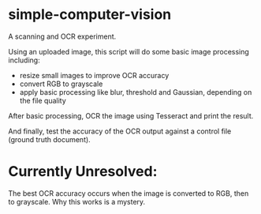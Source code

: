 # simple-computer-vision
A scanning and OCR experiment.

Using an uploaded image, this script will do some basic image processing including:
* resize small images to improve OCR accuracy
* convert RGB to grayscale
* apply basic processing like blur, threshold and Gaussian, depending on the file quality

After basic processing, OCR the image using Tesseract and print the result.

And finally, test the accuracy of the OCR output against a control file (ground truth document).

# Currently Unresolved:

The best OCR accuracy occurs when the image is converted to RGB, then to grayscale. Why this works is a mystery.
